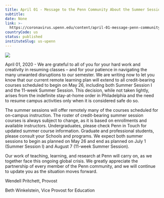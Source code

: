 ```yaml
---
title: April 01 - Message to the Penn Community About the Summer Session
subtitle: 
date: None
link: >-
  https://coronavirus.upenn.edu/content/april-01-message-penn-community-about-summer-session
countryCode: us
status: published
instituteSlug: us-upenn
---
```

![](https://coronavirus.upenn.edu/sites/all/themes/penn_coronavirus/logo.png)

April 01, 2020 - We are grateful to all of you for your hard work and creativity in resuming classes – and for your patience in navigating the many unwanted disruptions to our semester. We are writing now to let you know that our current remote learning plan will extend to all credit-bearing courses scheduled to begin on May 26, including both Summer Session I and the 11-week Summer Session. This decision, while not taken lightly, arises from the indefinite stay-at-home order in Philadelphia and the need to resume campus activities only when it is considered safe do so.

The summer sessions will offer remotely many of the courses scheduled for on-campus instruction. The roster of credit-bearing summer session courses is always subject to change, as it is based on enrollments and available instructors. Undergraduates, please check Penn in Touch for updated summer course information. Graduate and professional students, please consult your Schools and programs. We expect both summer sessions to begin as planned on May 26 and end as planned on July 1 (Summer Session I) and August 7 (11-week Summer Session).

Our work of teaching, learning, and research at Penn will carry on, as we together face this ongoing global crisis. We greatly appreciate the partnership of every member of the Penn community, and we will continue to update you as the situation moves forward.

Wendell Pritchett, Provost

Beth Winkelstein, Vice Provost for Education
